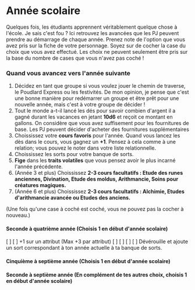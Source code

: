# Année scolaire

Quelques fois, les étudiants apprennent véritablement quelque chose à l'école. Je sais c'est fou ? Ici retrouvez les avancées que les PJ peuvent prendre au démarrage de chaque année. Prenez note de l'option que vous avez pris sur la fiche de votre personnage. Soyez sur de cocher la case du choix que vous avez effectué. Les choix ne peuvent seulement être pris sur la base du nombre de cases que vous n'avez pas coché !

### Quand vous avancez vers l'année suivante

<ol>
    <li>Décidez en tant que groupe si vous voulez jouer le chemin de traverse, le Poudlard Express ou les festivités. De mon opinion, je pense que c'est une bonne manière pour redémarrer un groupe et être prêt pour une nouvelle année, mais c'est à votre groupe de décider !</li>
    <li>Tout le monde a-t-il lancé les dés pour savoir combien d'argent il a gagné durant les vacances en jetant <strong>10d6</strong> et reçoit ce montant en gallons. On considère que vous avez suffisement pour les fournitures de base. Les PJ peuvent décider d'acheter des fournitures supplémentaires </li>
    <li>Choississez votre <strong>cours favoris</strong> pour l'année. Quand vous lancez les dès dans le cours, vous gagnez un <strong>+1</strong>. Pensez à cela comme à une relation; vous pouvez le noter dans votre liste relationnelle.</li>
    <li>Choississez les sorts pour votre banque de sorts.</li>
    <li><strong>Fige</strong> dans les <strong>traits volatiles</strong> que vous pensez avoir le plus incarné l'année précédente.</li>
    <li>(Année 3 et plus) Choississez <strong>2-3 cours facultatifs : Etude des runes anciennes, Divination, Etude des moldus, Arithmancie, Soins pour créatures magiques.</strong></li>
    <li>(Année 6 et plus) Choississez <strong>2-3 cours facultatifs : Alchimie, Etudes d'arithmancie avancée ou Etudes des anciens.</strong></li>
</ol>

(Une fois qu'une case à coché est coché, vous ne pouvez pas la cocher à nouveau.)

#### Seconde à quatrième année (Choisis 1 en début d'année scolaire)

[ ] [ ] +1 sur un attribut (Max +3 par attribut)
[ ] [ ] [ ] [ ] Dévérouille et ajoute un sort correspondant à ton année actuelle à ta banque de sorts.
#### Cinquième à septième année (Choisis 1 en début d'année scolaire)

#### Seconde à septième année (En complément de tes autres choix, choisis 1 en début d'année scolaire)
